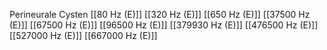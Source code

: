 Perineurale Cysten
[[80 Hz (E)]]
[[320 Hz (E)]]
[[650 Hz (E)]]
[[37500 Hz (E)]]
[[67500 Hz (E)]]
[[96500 Hz (E)]]
[[379930 Hz (E)]]
[[476500 Hz (E)]]
[[527000 Hz (E)]]
[[667000 Hz (E)]]
